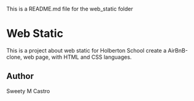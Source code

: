 This is a README.md file for the web_static folder

# Web Static
This is a project about web static for Holberton School create a AirBnB-clone, web page, with HTML and CSS languages.

## Author
Sweety M Castro
